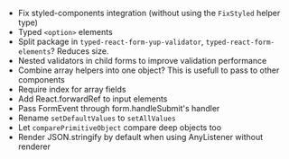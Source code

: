 -   Fix styled-components integration (without using the `FixStyled` helper type)
-   Typed `<option>` elements
-   Split package in `typed-react-form-yup-validator`, `typed-react-form-elements`? Reduces size.
-   Nested validators in child forms to improve validation performance
-   Combine array helpers into one object? This is usefull to pass to other components
-   Require index for array fields
-   Add React.forwardRef to input elements
-   Pass FormEvent through form.handleSubmit's handler
-   Rename `setDefaultValues` to `setAllValues`
-   Let `comparePrimitiveObject` compare deep objects too
-   Render JSON.stringify by default when using AnyListener without renderer
